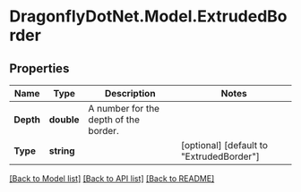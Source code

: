 
# DragonflyDotNet.Model.ExtrudedBorder

## Properties

Name | Type | Description | Notes
------------ | ------------- | ------------- | -------------
**Depth** | **double** | A number for the depth of the border. | 
**Type** | **string** |  | [optional] [default to "ExtrudedBorder"]

[[Back to Model list]](../README.md#documentation-for-models)
[[Back to API list]](../README.md#documentation-for-api-endpoints)
[[Back to README]](../README.md)

